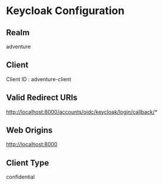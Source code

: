 # Keycloak Configuration

## Realm

adventure

## Client

Client ID : adventure-client

## Valid Redirect URIs

<http://localhost:8000/accounts/oidc/keycloak/login/callback/>*

## Web Origins

<http://localhost:8000>

## Client Type

confidential


